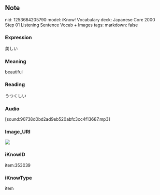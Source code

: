 ## Note
nid: 1253684205790
model: iKnow! Vocabulary
deck: Japanese Core 2000 Step 01 Listening Sentence Vocab + Images
tags: 
markdown: false

### Expression
美しい

### Meaning
beautiful

### Reading
うつくしい

### Audio
[sound:90738d0bd2ad9eb520abfc3cc4f13687.mp3]

### Image_URI
<!DOCTYPE html>
<title></title>
<img src="d3e5ef08537dda933d16b0ac101e65bf.jpg">



### iKnowID
item:353039

### iKnowType
item
